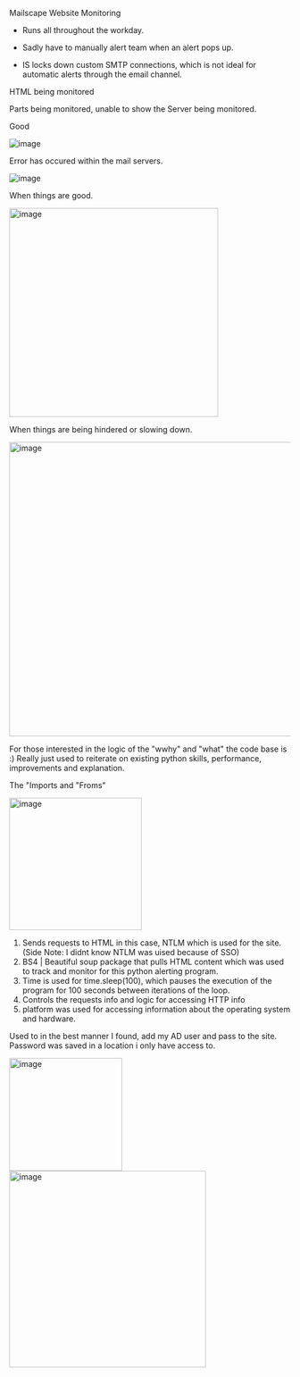 Mailscape Website Monitoring  


- Runs all throughout the workday.

- Sadly have to manually alert team when an alert pops up.

- IS locks down custom SMTP connections, which is not ideal for automatic alerts through the email channel.



HTML being monitored 

Parts being monitored, unable to show the Server being monitored.


Good

![image](https://github.com/user-attachments/assets/b076b14c-02fe-42bb-b49f-f98a09d1429e)



Error has occured within the mail servers. 

![image](https://github.com/user-attachments/assets/1baee24f-1842-4688-88c7-48edc52ba7f1)




When things are good.


<img width="374" alt="image" src="https://github.com/user-attachments/assets/79808b76-cc7a-418b-b821-c35383af421b">



When things are being hindered or slowing down.



<img width="527" alt="image" src="https://github.com/user-attachments/assets/ba36da79-596c-4b2c-9c8a-ee44497b6634">

For those interested in the logic of the "wwhy" and "what" the code base is :)
Really just used to reiterate on existing python skills, performance, improvements and explanation.


The "Imports and "Froms"


<img width="237" alt="image" src="https://github.com/user-attachments/assets/784bbe00-4691-4c0b-84b4-9f9cbbafa325">


1. Sends requests to HTML in this case, NTLM which is used for the site. (Side Note: I didnt know NTLM was uised because of SSO)
2. BS4 | Beautiful soup package that pulls HTML content which was used to track and monitor for this python alerting program.
3. Time is used for time.sleep(100), which pauses the execution of the program for 100 seconds between iterations of the loop.
4. Controls the requests info and logic for accessing HTTP info
5. platform was used for accessing information about the operating system and hardware.

Used to in the best manner I found, add my AD user and pass to the site. 
Password was saved in a location i only have access to.


<img width="202" alt="image" src="https://github.com/user-attachments/assets/d77ca266-df45-4bdf-a3ee-fb6c974d65f1">





<img width="352" alt="image" src="https://github.com/user-attachments/assets/d2b416b8-db7b-439a-aa27-ffa1b5bbd8a5">

